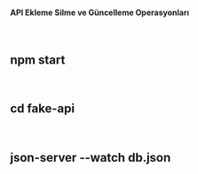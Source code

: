 <h4>API Ekleme Silme ve Güncelleme Operasyonları</h4> </br>


<h2>npm start</h2></br>
<h2>cd fake-api</h2></br>
<h2>json-server --watch db.json</h2>
